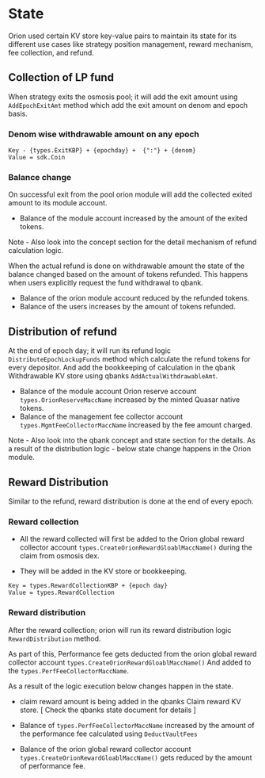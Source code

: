 # State 

Orion used certain KV store key-value pairs to maintain its state for its different use cases like strategy position management, reward mechanism, fee collection, and refund.

## Collection of LP fund
When strategy exits the osmosis pool; it will add the exit amount using `AddEpochExitAmt` method which add the exit amount on denom and epoch basis.

### Denom wise withdrawable amount on any epoch
```
Key - {types.ExitKBP} + {epochday} +  {":"} + {denom}
Value = sdk.Coin 
```

### Balance change 
On successful exit from the pool orion module will add the collected exited amount to its module account.
- Balance of the module account increased by the amount of the exited tokens.
  
Note - Also look into the concept section for the detail mechanism of refund calculation logic.

When the actual refund is done on withdrawable amount the state of the balance changed based on the amount of tokens refunded. This happens when users explicitly request the fund withdrawal to qbank. 

- Balance of the orion module account reduced by the refunded tokens.
- Balance of the users increases by the amount of tokens refunded.
  
## Distribution of refund 
At the end of epoch day; it will run its refund logic `DistributeEpochLockupFunds` method which calculate the refund tokens for every depositor. And add the bookkeeping of calculation in the qbank Withdrawable KV store using qbanks `AddActualWithdrawableAmt`.

- Balance of the module account Orion reserve account `types.OrionReserveMaccName` increased by the minted Quasar native tokens.
- Balance of the management fee collector account `types.MgmtFeeCollectorMaccName` increased by the fee amount charged. 

Note - Also look into the qbank concept and state section for the details. 
As a result of the distribution logic - below state change happens in the Orion module.


## Reward Distribution 
Similar to the refund, reward distribution is done at the end of every epoch. 
### Reward collection 

- All the reward collected will first be added to the Orion global reward collector account `types.CreateOrionRewardGloablMaccName()`  during the claim from osmosis  dex.

- They will be added in the KV store or bookkeeping. 
```
Key = types.RewardCollectionKBP + {epoch day}
Value = types.RewardCollection 
```

### Reward distribution 
After the reward collection; orion will run its reward distribution logic `RewardDistribution` method.

As part of this, Performance fee gets deducted from the orion global reward collector account `types.CreateOrionRewardGloablMaccName()` And added to the `types.PerfFeeCollectorMaccName`.

As a result of the logic execution below changes happen in the state.
- claim reward amount is being added in the qbanks Claim reward KV store. [ Check the qbanks state document for details ]
 
- Balance of `types.PerfFeeCollectorMaccName` increased by the amount of the performance fee calculated using `DeductVaultFees`
- Balance of the orion global reward collector account `types.CreateOrionRewardGloablMaccName()` gets reduced by the amount of performance fee.
